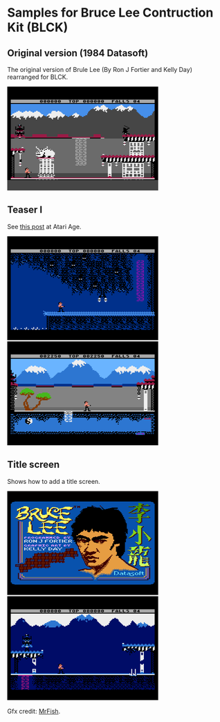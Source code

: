 # Samples for Bruce Lee Contruction Kit (BLCK)

## Original version (1984 Datasoft)

The original version of Brule Lee (By Ron J Fortier and Kelly Day) rearranged for BLCK.

![screenshot](original%20version%20(1984)/misc/screenshot.png)

## Teaser I

See [this post](https://atariage.com/forums/topic/288392-two-bruce-lee-sequels/?do=findComment&comment=4307623) at Atari Age.

![screenshot](teaser%20I/misc/screenshotB.png)![screenshot](teaser%20I/misc/screenshotA.png)

## Title screen

Shows how to add a title screen. 

![screenshot](title%20screen/misc/screenshot.png)![screenshot](title%20screen/misc/screenshotB.png)

Gfx credit: [MrFish](https://atariage.com/forums/topic/158867-enhanced-bruce-lee-title-screen/).

